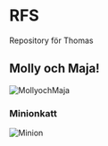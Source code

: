 # RFS
Repository för Thomas

## Molly och Maja!
![MollyochMaja](https://cloud.shrekt.se/s/GmHMG9rBQtwY5Ww/preview)

### Minionkatt
![Minion](https://octodex.github.com/images/minion.png)